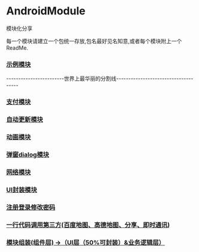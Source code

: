 # AndroidModule
模块化分享


每一个模块请建立一个包统一存放,包名最好见名知意,或者每个模块附上一个ReadMe.

### [示例模块](https://github.com/cs13350/AndroidModule/tree/master/app/src/main/java/com/android/module/example)
------------------------世界上最华丽的分割线-------------------------------------

### [支付模块]()

### [自动更新模块]()

### [动画模块]()

### [弹窗dialog模块]()

### [网络模块]()

### [UI封装模块]()

### [注册登录修改密码]()

### [一行代码调用第三方(百度地图、高德地图、分享、即时通讯)]()

### [模块组装(组件层) ->（UI层（50%可封装）&业务逻辑层）]()

